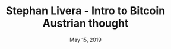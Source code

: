 ---
layout: page
title: Stephan Livera - Intro to Bitcoin Austrian thought
podcast: SLP
episode: 71
hosts: Stephan Livera
date: May 15, 2019
guest: Stephan Livera
lesson: 8
link: https://stephanlivera.com/episode/71
---